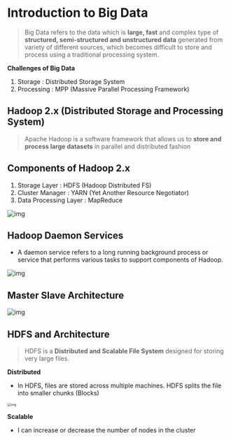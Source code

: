 # Introduction to Big Data

> Big Data refers to the data which is **large, fast** and complex type of **structured, semi-structured and unstructured data** generated from variety of different sources, which becomes difficult to store and process using a traditional processing system.

**Challenges of Big Data**

1. Storage : Distributed Storage System
2. Processing : MPP (Massive Parallel Processing Framework)

## Hadoop 2.x (Distributed Storage and Processing System)

> Apache Hadoop is a software framework that allows us to **store and process large datasets** in parallel and distributed fashion

## Components of Hadoop 2.x

1. Storage Layer : HDFS (Hadoop Distributed FS)
2. Cluster Manager : YARN (Yet Another Resource Negotiator)
3. Data Processing Layer : MapReduce

![img](https://lh7-rt.googleusercontent.com/docsz/AD_4nXe-_e4iuG56dzx6yCFc00HhYzhfS69UCS9VShowz4Exx8Gf08n1fZsaaJ2TCbe7-Sw6MdO7BqKdQ4CtZQGdiAh79gqaJhMbP8KXwuubv3gGOtwvwifUwIH-txbTmqFTvdwj6mbTqtRoybnR19soafR0fJ_U?key=Lcjgu0sLjm8U8i3A_14gRg)

## Hadoop Daemon Services

* A daemon service refers to a long running background process or service that performs various tasks to support components of Hadoop.

![img](https://lh7-rt.googleusercontent.com/docsz/AD_4nXda6z7P8U6DC4B1SgFtZssdeLpJUXoP81CvuthCPEyO7bv8YWd6LJZ5Erc3Nb7yJRr3BZN3UwITJO9TeLAJsWxMbQvfkjXIvi-QUGeOgTuCSVlhG265L0UMQCd2BriX81NLxSEPpCaTtelbGhuVMWiaj0Q?key=Lcjgu0sLjm8U8i3A_14gRg)

## Master Slave Architecture

![img](https://lh7-rt.googleusercontent.com/docsz/AD_4nXe_0umPg0HG348JZ9K_oaSZUPdnzZ2Mr7K3DVN_F-cIM8dYIGi0g1xn-J-1XEAwnB9lyySrTxNjOPkUMkrHGcPARZ0wx7x4KNboZQSudwei84aX9mR5-gIGLWcr1N_jYlH-23tiPX2N2jgNFkCuEuRFYL1Y?key=Lcjgu0sLjm8U8i3A_14gRg)

## HDFS and Architecture

> HDFS is a **Distributed and Scalable File System** designed for storing very large files.

**Distributed**

* In HDFS, files are stored across multiple machines. HDFS splits the file into smaller chunks (Blocks)

<img src="https://lh7-rt.googleusercontent.com/docsz/AD_4nXemDtIw73rk-SGBVq-a40l3O0rcM_Glr7ivBvkDRwBVLSLEoPkEK1a8xbg898ySqUuG5fLG_E4Ti-lnk_1nI6qx79kQPyZMu0NaVnK06jb5HpihH-totAZqt9bzPRDCBgeuSczu-sedPB7r0aOkxZ_nespj?key=Lcjgu0sLjm8U8i3A_14gRg" alt="img" style="zoom:50%;" />

**Scalable**

* I can increase or decrease the number of nodes in the cluster



















